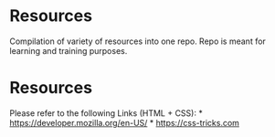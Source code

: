 # Resources
Compilation of variety of resources into one repo. Repo is meant for learning and training purposes.

# Resources

Please refer to the following Links (HTML + CSS):
        * https://developer.mozilla.org/en-US/
        * https://css-tricks.com